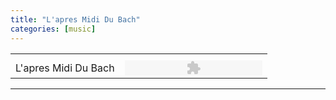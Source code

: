 ```yaml
---
title: "L'apres Midi Du Bach"
categories: [music]
---
```

<table class="music">
    <tr>
        <th></th>
        <th></th>
    </tr>
    <tr>
        <td>L'apres Midi Du Bach</td>
        <td>
            <object data="/assets/player.swf" height="24" type="application/x-shockwave-flash" width="220">
                <param name="movie" value="http://sistema-gallery.ru/player.swf">
                <param name="flashvars" value="noinfo=yes&amp;bg=ffffff&amp;soundFile=http://b.mias.co/lift-music/L'apres%20Midi%20Du%20Bach.mp3">
                <param name="quality" value="high">
                <param name="menu" value="false">
                <param name="wmode" value="transparent">
            </object>
        </td>
    </tr>
</table>

---

